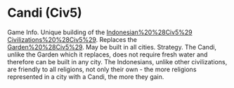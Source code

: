 # Candi (Civ5)

Game Info.
Unique building of the [Indonesian%20%28Civ5%29](Indonesian) [Civilizations%20%28Civ5%29](civilization). Replaces the [Garden%20%28Civ5%29](Garden). May be built in all cities.
Strategy.
The Candi, unlike the Garden which it replaces, does not require fresh water and therefore can be built in any city. The Indonesians, unlike other civilizations, are friendly to all religions, not only their own - the more religions represented in a city with a Candi, the more they gain.